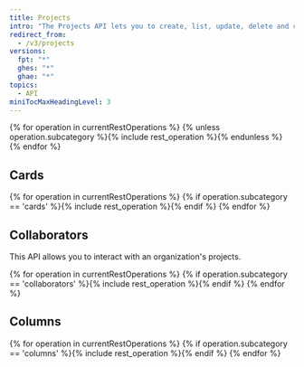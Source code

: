 ```yaml
---
title: Projects
intro: "The Projects API lets you to create, list, update, delete and customize projects in a repository."
redirect_from:
  - /v3/projects
versions:
  fpt: "*"
  ghes: "*"
  ghae: "*"
topics:
  - API
miniTocMaxHeadingLevel: 3
---
```


{% for operation in currentRestOperations %}
{% unless operation.subcategory %}{% include rest_operation %}{% endunless %}
{% endfor %}

## Cards

{% for operation in currentRestOperations %}
{% if operation.subcategory == 'cards' %}{% include rest_operation %}{% endif %}
{% endfor %}

## Collaborators

This API allows you to interact with an organization's projects.

{% for operation in currentRestOperations %}
{% if operation.subcategory == 'collaborators' %}{% include rest_operation %}{% endif %}
{% endfor %}

## Columns

{% for operation in currentRestOperations %}
{% if operation.subcategory == 'columns' %}{% include rest_operation %}{% endif %}
{% endfor %}
